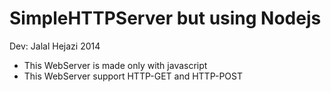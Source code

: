 # SimpleHTTPServer but using Nodejs

Dev: Jalal Hejazi 2014 

* This WebServer is made only with javascript
* This WebServer support HTTP-GET and HTTP-POST 

    
   